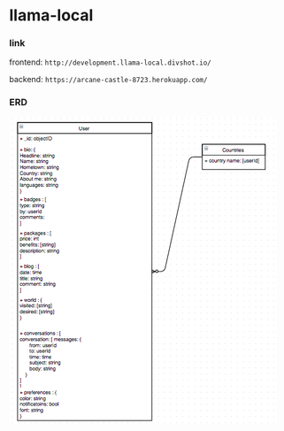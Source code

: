 # llama-local

### link

frontend: ```http://development.llama-local.divshot.io/```

backend: ```https://arcane-castle-8723.herokuapp.com/```

### ERD

![](/images/roughERD.png)
